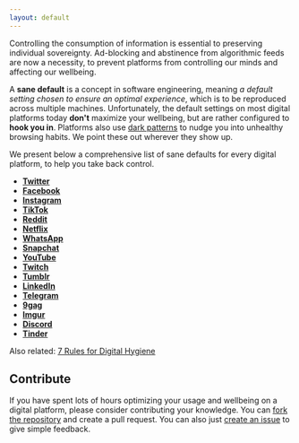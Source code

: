 ```yaml
---
layout: default
---
```


Controlling the consumption of information is essential to preserving individual sovereignty. Ad-blocking and abstinence from algorithmic feeds are now a necessity, to prevent platforms from controlling our minds and affecting our wellbeing.

A **sane default** is a concept in software engineering, meaning *a default setting chosen to ensure an optimal experience*, which is to be reproduced across multiple machines. Unfortunately, the default settings on most digital platforms today **don't** maximize your wellbeing, but are rather configured to **hook you in**. Platforms also use [dark patterns](https://en.wikipedia.org/wiki/Dark_pattern) to nudge you into unhealthy browsing habits. We point these out wherever they show up.

We present below a comprehensive list of sane defaults for every digital platform, to help you take back control.

- **[Twitter](/twitter)**
- **[Facebook](/facebook)**
- **[Instagram](/instagram)**
- **[TikTok](/tiktok)**
- **[Reddit](/reddit)**
- **[Netflix](/netflix)**
- **[WhatsApp](/whatsapp)**
- **[Snapchat](/snapchat)**
- **[YouTube](/youtube)**
- **[Twitch](/twitch)**
- **[Tumblr](/tumblr)**
- **[LinkedIn](/linkedin)**
- **[Telegram](/telegram)**
- **[9gag](/9gag)**
- **[Imgur](/imgur)**
- **[Discord](/discord)**
- **[Tinder](/tinder)**

Also related: [7 Rules for Digital Hygiene](https://solmaz.io/thoughts/digital-hygiene-feeds/)

## Contribute

If you have spent lots of hours optimizing your usage and wellbeing on a digital platform, please consider contributing your knowledge. You can [fork the repository](https://github.com/osolmaz/sane-defaults) and create a pull request. You can also just [create an issue](https://github.com/osolmaz/sane-defaults/issues) to give simple feedback.
